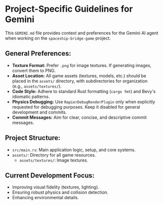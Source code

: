 # Project-Specific Guidelines for Gemini

This `GEMINI.md` file provides context and preferences for the Gemini AI agent when working on the `spaceship-bridge-game` project.

## General Preferences:

*   **Texture Format:** Prefer `.png` for image textures. If generating images, convert them to PNG.
*   **Asset Location:** All game assets (textures, models, etc.) should be placed in the `assets/` directory, with subdirectories for organization (e.g., `assets/textures/`).
*   **Code Style:** Adhere to standard Rust formatting (`cargo fmt`) and Bevy's idiomatic patterns.
*   **Physics Debugging:** Use `RapierDebugRenderPlugin` only when explicitly requested for debugging purposes. Keep it disabled for general development and commits.
*   **Commit Messages:** Aim for clear, concise, and descriptive commit messages.

## Project Structure:

*   `src/main.rs`: Main application logic, setup, and core systems.
*   `assets/`: Directory for all game resources.
    *   `assets/textures/`: Image textures.

## Current Development Focus:

*   Improving visual fidelity (textures, lighting).
*   Ensuring robust physics and collision detection.
*   Enhancing environmental details.
